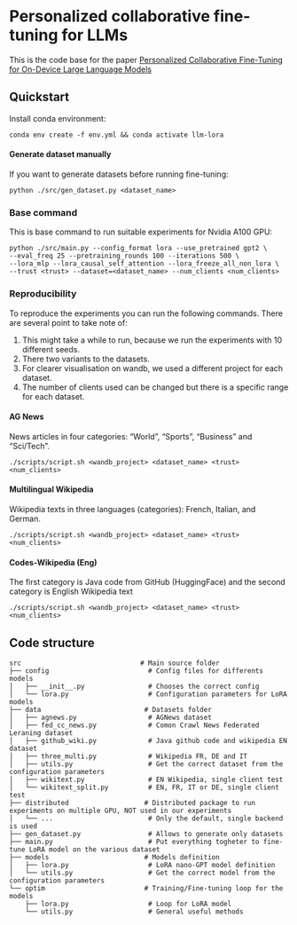 # Personalized collaborative fine-tuning for LLMs

This is the code base for the
paper [Personalized Collaborative Fine-Tuning for On-Device Large Language Models](https://arxiv.org/abs/2404.09753)

## Quickstart

Install conda environment:

```
conda env create -f env.yml && conda activate llm-lora
```

#### Generate dataset manually

If you want to generate datasets before running fine-tuning:

```
python ./src/gen_dataset.py <dataset_name>
```

### Base command

This is base command to run suitable experiments for Nvidia A100 GPU:

```
python ./src/main.py --config_format lora --use_pretrained gpt2 \
--eval_freq 25 --pretraining_rounds 100 --iterations 500 \
--lora_mlp --lora_causal_self_attention --lora_freeze_all_non_lora \
--trust <trust> --dataset=<dataset_name> --num_clients <num_clients>
```

### Reproducibility

To reproduce the experiments you can run the following commands. There are several point to take note of:

1. This might take a while to run, because we run the experiments with 10 different seeds.
2. There two variants to the datasets.
3. For clearer visualisation on wandb, we used a different project for each dataset.
4. The number of clients used can be changed but there is a specific range for each dataset.

#### AG News

News articles in four categories: “World”, “Sports”, “Business” and “Sci/Tech”.

```
./scripts/script.sh <wandb_project> <dataset_name> <trust> <num_clients>
```

#### Multilingual Wikipedia

Wikipedia texts in three languages (categories): French, Italian, and German.

```
./scripts/script.sh <wandb_project> <dataset_name> <trust> <num_clients>
```

#### Codes-Wikipedia (Eng)

The first category is Java code from GitHub (HuggingFace) and the second category is English Wikipedia text

```
./scripts/script.sh <wandb_project> <dataset_name> <trust> <num_clients>
```

## Code structure

```
src                              # Main source folder                                                                                                                                                                                                                                                               
├── config                         # Config files for differents models
│   ├── __init__.py                # Chooses the correct config
│   └── lora.py                    # Configuration parameters for LoRA models
├── data                          # Datasets folder
│   ├── agnews.py                  # AGNews dataset
│   ├── fed_cc_news.py             # Comon Crawl News Federated Leraning dataset 
│   ├── github_wiki.py             # Java github code and wikipedia EN dataset
│   ├── three_multi.py             # Wikipedia FR, DE and IT
│   ├── utils.py                   # Get the correct dataset from the configuration parameters
│   ├── wikitext.py                # EN Wikipedia, single client test
│   └── wikitext_split.py          # EN, FR, IT or DE, single client test
├── distributed                   # Distributed package to run experiments on multiple GPU, NOT used in our experiments
│   └── ...                        # Only the default, single backend is used
├── gen_dataset.py                 # Allows to generate only datasets
├── main.py                        # Put everything togheter to fine-tune LoRA model on the various dataset
├── models                        # Models definition
│   ├── lora.py                    # LoRA nano-GPT model definition
│   └── utils.py                   # Get the correct model from the configuration parameters
└── optim                         # Training/Fine-tuning loop for the models 
    ├── lora.py                    # Loop for LoRA model
    └── utils.py                   # General useful methods
```